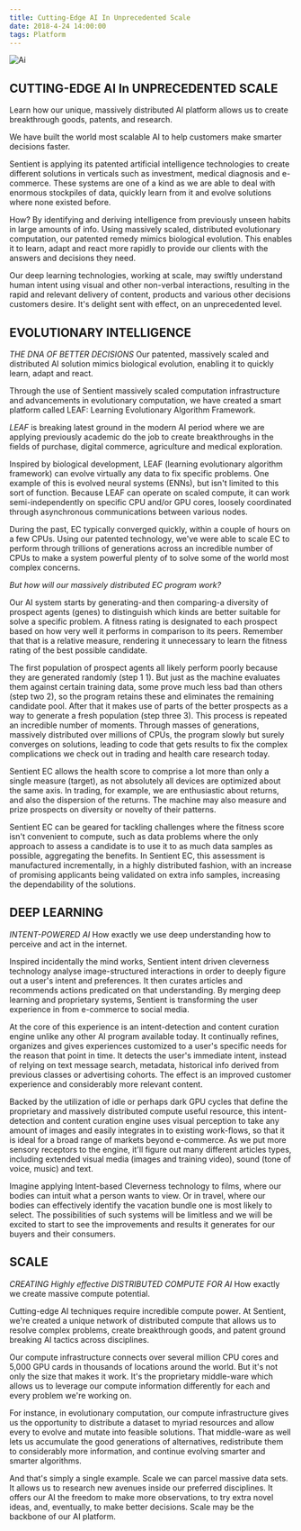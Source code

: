 ```yaml
---
title: Cutting-Edge AI In Unprecedented Scale
date: 2018-4-24 14:00:00
tags: Platform 
---
```


![Ai](/images/3.jpg)

## CUTTING-EDGE AI In UNPRECEDENTED SCALE

Learn how our unique, massively distributed AI platform allows us to create breakthrough goods, patents, and research.

We have built the world most scalable AI to help customers make smarter decisions faster.

Sentient is applying its patented artificial intelligence technologies to create different solutions in verticals such as investment, medical diagnosis and e-commerce. These systems are one of a kind as we are able to deal with enormous stockpiles of data, quickly learn from it and evolve solutions where none existed before.

How? By identifying and deriving intelligence from previously unseen habits in large amounts of info. Using massively scaled, distributed evolutionary computation, our patented remedy mimics biological evolution. This enables it to learn, adapt and react more rapidly to provide our clients with the answers and decisions they need.

Our deep learning technologies, working at scale, may swiftly understand human intent using visual and other non-verbal interactions, resulting in the rapid and relevant delivery of content, products and various other decisions customers desire. It's delight sent with effect, on an unprecedented level.

## EVOLUTIONARY INTELLIGENCE

_THE DNA OF BETTER DECISIONS_
Our patented, massively scaled and distributed AI solution mimics biological evolution, enabling it to quickly learn, adapt and react.

Through the use of Sentient massively scaled computation infrastructure and advancements in evolutionary computation, we have created a smart platform called LEAF: Learning Evolutionary Algorithm Framework.

_LEAF_ is breaking latest ground in the modern AI period where we are applying previously academic do the job to create breakthroughs in the fields of purchase, digital commerce, agriculture and medical exploration.

Inspired by biological development, LEAF (learning evolutionary algorithm framework) can evolve virtually any data to fix specific problems. One example of this is evolved neural systems (ENNs), but isn't limited to this sort of function. Because LEAF can operate on scaled compute, it can work semi-independently on specific CPU and/or GPU cores, loosely coordinated through asynchronous communications between various nodes.

During the past, EC typically converged quickly, within a couple of hours on a few CPUs. Using our patented technology, we've were able to scale EC to perform through trillions of generations across an incredible number of CPUs to make a system powerful plenty of to solve some of the world most complex concerns.

_But how will our massively distributed EC program work?_

Our AI system starts by generating-and then comparing-a diversity of prospect agents (genes) to distinguish which kinds are better suitable for solve a specific problem. A fitness rating is designated to each prospect based on how very well it performs in comparison to its peers. Remember that that is a relative measure, rendering it unnecessary to learn the fitness rating of the best possible candidate.

The first population of prospect agents all likely perform poorly because they are generated randomly (step 1 1). But just as the machine evaluates them against certain training data, some prove much less bad than others (step two 2), so the program retains these and eliminates the remaining candidate pool. After that it makes use of parts of the better prospects as a way to generate a fresh population (step three 3). This process is repeated an incredible number of moments. Through masses of generations, massively distributed over millions of CPUs, the program slowly but surely converges on solutions, leading to code that gets results to fix the complex complications we check out in trading and health care research today.

Sentient EC allows the health score to comprise a lot more than only a single measure (target), as not absolutely all devices are optimized about the same axis. In trading, for example, we are enthusiastic about returns, and also the dispersion of the returns. The machine may also measure and prize prospects on diversity or novelty of their patterns.

Sentient EC can be geared for tackling challenges where the fitness score isn't convenient to compute, such as data problems where the only approach to assess a candidate is to use it to as much data samples as possible, aggregating the benefits. In Sentient EC, this assessment is manufactured incrementally, in a highly distributed fashion, with an increase of promising applicants being validated on extra info samples, increasing the dependability of the solutions.

## DEEP LEARNING

_INTENT-POWERED AI_
How exactly we use deep understanding how to perceive and act in the internet.

Inspired incidentally the mind works, Sentient intent driven cleverness technology analyse image-structured interactions in order to deeply figure out a user's intent and preferences. It then curates articles and recommends actions predicated on that understanding. By merging deep learning and proprietary systems, Sentient is transforming the user experience in from e-commerce to social media.

At the core of this experience is an intent-detection and content curation engine unlike any other AI program available today. It continually refines, organizes and gives experiences customized to a user's specific needs for the reason that point in time. It detects the user's immediate intent, instead of relying on text message search, metadata, historical info derived from previous classes or advertising cohorts. The effect is an improved customer experience and considerably more relevant content.

Backed by the utilization of idle or perhaps dark GPU cycles that define the proprietary and massively distributed compute useful resource, this intent-detection and content curation engine uses visual perception to take any amount of images and easily integrates in to existing work-flows, so that it is ideal for a broad range of markets beyond e-commerce. As we put more sensory receptors to the engine, it'll figure out many different articles types, including extended visual media (images and training video), sound (tone of voice, music) and text.

Imagine applying Intent-based Cleverness technology to films, where our bodies can intuit what a person wants to view. Or in travel, where our bodies can effectively identify the vacation bundle one is most likely to select. The possibilities of such systems will be limitless and we will be excited to start to see the improvements and results it generates for our buyers and their consumers.

## SCALE

_CREATING Highly effective DISTRIBUTED COMPUTE FOR AI_
How exactly we create massive compute potential.

Cutting-edge AI techniques require incredible compute power. At Sentient, we're created a unique network of distributed compute that allows us to resolve complex problems, create breakthrough goods, and patent ground breaking AI tactics across disciplines.

Our compute infrastructure connects over several million CPU cores and 5,000 GPU cards in thousands of locations around the world. But it's not only the size that makes it work. It's the proprietary middle-ware which allows us to leverage our compute information differently for each and every problem we're working on.

For instance, in evolutionary computation, our compute infrastructure gives us the opportunity to distribute a dataset to myriad resources and allow every to evolve and mutate into feasible solutions. That middle-ware as well lets us accumulate the good generations of alternatives, redistribute them to considerably more information, and continue evolving smarter and smarter algorithms.

And that's simply a single example. Scale we can parcel massive data sets. It allows us to research new avenues inside our preferred disciplines. It offers our AI the freedom to make more observations, to try extra novel ideas, and, eventually, to make better decisions. Scale may be the backbone of our AI platform.

